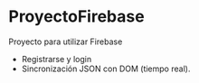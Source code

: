 # ProyectoFirebase
Proyecto para utilizar Firebase
- Registrarse y login
- Sincronización JSON con DOM (tiempo real).
